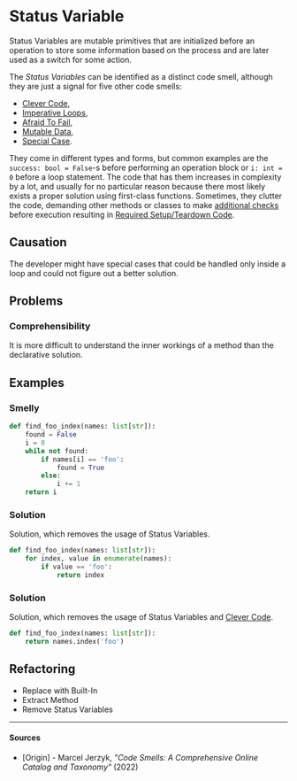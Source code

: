 # Status Variable

Status Variables are mutable primitives that are initialized before an operation to store some information based on the process and are later used as a switch for some action.

The _Status Variables_ can be identified as a distinct code smell, although they are just a signal for five other code smells:

- [Clever Code](./clever-code.md),
- [Imperative Loops](./imperative-loops.md),
- [Afraid To Fail](./afraid-to-fail.md),
- [Mutable Data](./mutable-data.md),
- [Special Case](./special-case.md).

They come in different types and forms, but common examples are the `success: bool = False`-s before performing an operation block or `i: int = 0` before a loop statement. The code that has them increases in complexity by a lot, and usually for no particular reason because there most likely exists a proper solution using first-class functions. Sometimes, they clutter the code, demanding other methods or classes to make [additional checks](./special-case.md) before execution resulting in [Required Setup/Teardown Code](./required-setup-or-teardown-code.md).

## Causation

The developer might have special cases that could be handled only inside a loop and could not figure out a better solution.

## Problems

### **Comprehensibility**

It is more difficult to understand the inner workings of a method than the declarative solution.

## Examples



### Smelly

```py
def find_foo_index(names: list[str]):
    found = False
    i = 0
    while not found:
        if names[i] == 'foo':
            found = True
        else:
            i += 1
    return i
```

### Solution

Solution, which removes the usage of Status Variables.

```py
def find_foo_index(names: list[str]):
    for index, value in enumerate(names):
        if value == 'foo':
            return index
```

### Solution

Solution, which removes the usage of Status Variables and [Clever Code](./clever-code.md).

```py
def find_foo_index(names: list[str]):
    return names.index('foo')
```



## Refactoring

- Replace with Built-In
- Extract Method
- Remove Status Variables

---

#### Sources

- [Origin] - Marcel Jerzyk, _"Code Smells: A Comprehensive Online Catalog and Taxonomy"_ (2022)
